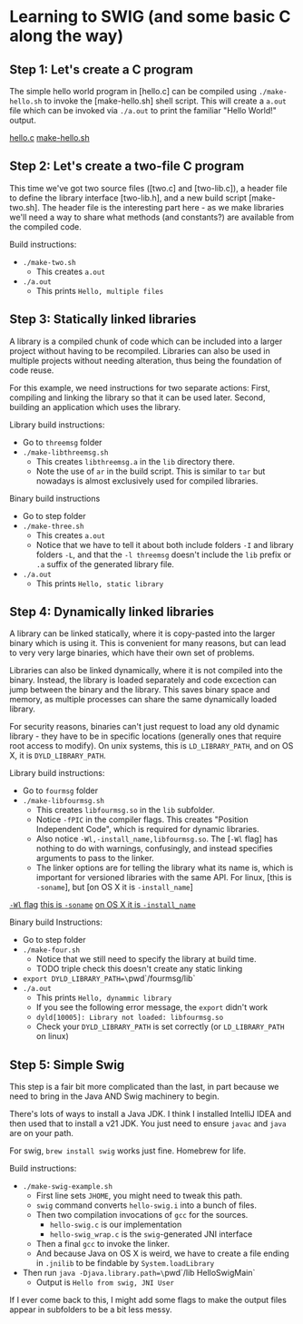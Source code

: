 # Learning to SWIG (and some basic C along the way)

## Step 1: Let's create a C program

The simple hello world program in [hello.c] can be compiled using
`./make-hello.sh` to invoke the [make-hello.sh] shell script. This will
create a `a.out` file which can be invoked via `./a.out` to print the
familiar "Hello World!" output.

[hello.c](01-hello-world/hello.c)
[make-hello.sh](01-hello-world/make-hello.sh)

## Step 2: Let's create a two-file C program

This time we've got two source files ([two.c] and [two-lib.c]), a
header file to define the library interface [two-lib.h], and a new
build script [make-two.sh].  The header file is the interesting part
here - as we make libraries we'll need a way to share what methods (and
constants?) are available from the compiled code.

Build instructions:
- `./make-two.sh`
  - This creates `a.out`
- `./a.out`
  - This prints `Hello, multiple files`

## Step 3: Statically linked libraries

A library is a compiled chunk of code which can be included into a
larger project without having to be recompiled.  Libraries can also
be used in multiple projects without needing alteration, thus being
the foundation of code reuse.

For this example, we need instructions for two separate actions:
First, compiling and linking the library so that it can be used later.
Second, building an application which uses the library.

Library build instructions:
- Go to `threemsg` folder
- `./make-libthreemsg.sh`
  - This creates `libthreemsg.a` in the `lib` directory there.
  - Note the use of `ar` in the build script. This is similar to `tar`
    but nowadays is almost exclusively used for compiled libraries.

Binary build instructions
- Go to step folder
- `./make-three.sh`
  - This creates `a.out`
  - Notice that we have to tell it about both include folders `-I` and
    library folders `-L`, and that the `-l threemsg` doesn't include
    the `lib` prefix or `.a` suffix of the generated library file.
- `./a.out`
  - This prints `Hello, static library`

## Step 4: Dynamically linked libraries

A library can be linked statically, where it is copy-pasted into the
larger binary which is using it.  This is convenient for many reasons,
but can lead to very very large binaries, which have their own set of
problems.

Libraries can also be linked dynamically, where it is not compiled into
the binary. Instead, the library is loaded separately and code excection
can jump between the binary and the library.  This saves binary space
and memory, as multiple processes can share the same dynamically loaded
library.

For security reasons, binaries can't just request to load any old
dynamic library - they have to be in specific locations (generally ones
that require root access to modify).  On unix systems, this is
`LD_LIBRARY_PATH`, and on OS X, it is `DYLD_LIBRARY_PATH`.

Library build instructions:
- Go to `fourmsg` folder
- `./make-libfourmsg.sh`
  - This creates `libfourmsg.so` in the `lib` subfolder.
  - Notice `-fPIC` in the compiler flags.  This creates "Position
    Independent Code", which is required for dynamic libraries.
  - Also notice `-Wl,-install_name,libfourmsg.so`.  The [`-Wl` flag]
    has nothing to do with warnings, confusingly, and instead specifies
    arguments to pass to the linker.
  - The linker options are for telling the library what its name is,
    which is important for versioned libraries with the same API.  For
    linux, [this is `-soname`], but [on OS X it is `-install_name`]

[`-Wl` flag](https://gcc.gnu.org/onlinedocs/gcc/Link-Options.html#index-Wl)
[this is `-soname`](https://tldp.org/HOWTO/Program-Library-HOWTO/shared-libraries.html#AEN95)
[on OS X it is `-install_name`](https://stackoverflow.com/questions/4580789/ld-unknown-option-soname-on-os-x)

Binary build Instructions:
- Go to step folder
- `./make-four.sh`
  - Notice that we still need to specify the library at build time.
  - TODO triple check this doesn't create any static linking
- `export DYLD_LIBRARY_PATH=\`pwd\`/fourmsg/lib`
- `./a.out`
  - This prints `Hello, dynammic library`
  - If you see the following error message, the `export` didn't work
  - `dyld[10005]: Library not loaded: libfourmsg.so`
  - Check your `DYLD_LIBRARY_PATH` is set correctly (or 
    `LD_LIBRARY_PATH` on linux)

## Step 5: Simple Swig

This step is a fair bit more complicated than the last, in part because
we need to bring in the Java AND Swig machinery to begin.

There's lots of ways to install a Java JDK.  I think I installed
IntelliJ IDEA and then used that to install a v21 JDK.  You just need
to ensure `javac` and `java` are on your path.

For swig, `brew install swig` works just fine.  Homebrew for life.

Build instructions:
- `./make-swig-example.sh`
  - First line sets `JHOME`, you might need to tweak this path.
  - `swig` command converts `hello-swig.i` into a bunch of files.
  - Then two compilation invocations of `gcc` for the sources.
    - `hello-swig.c` is our implementation
    - `hello-swig_wrap.c` is the `swig`-generated JNI interface
  - Then a final `gcc` to invoke the linker.
  - And because Java on OS X is weird, we have to create a file ending
    in `.jnilib` to be findable by `System.loadLibrary`
- Then run `java -Djava.library.path=\`pwd\`/lib HelloSwigMain`
  - Output is `Hello from swig, JNI User`

If I ever come back to this, I might add some flags to make the output
files appear in subfolders to be a bit less messy.